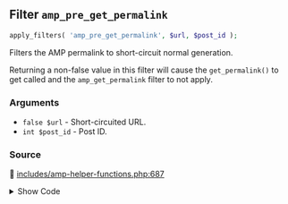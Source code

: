 ## Filter `amp_pre_get_permalink`

```php
apply_filters( 'amp_pre_get_permalink', $url, $post_id );
```

Filters the AMP permalink to short-circuit normal generation.

Returning a non-false value in this filter will cause the `get_permalink()` to get called and the `amp_get_permalink` filter to not apply.

### Arguments

* `false $url` - Short-circuited URL.
* `int $post_id` - Post ID.

### Source

:link: [includes/amp-helper-functions.php:687](../../includes/amp-helper-functions.php#L687)

<details>
<summary>Show Code</summary>

```php
$pre_url = apply_filters( 'amp_pre_get_permalink', false, $post_id );
```

</details>
